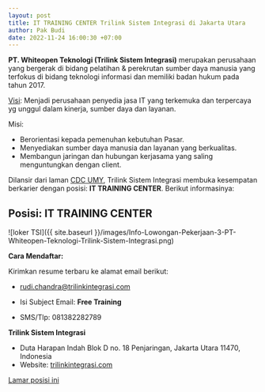 ```yaml
---
layout: post
title: IT TRAINING CENTER Trilink Sistem Integrasi di Jakarta Utara
author: Pak Budi
date: 2022-11-24 16:00:30 +07:00
---
```


**PT. Whiteopen Teknologi (Trilink Sistem Integrasi)** merupakan perusahaan yang bergerak di bidang pelatihan & perekrutan sumber daya manusia yang terfokus di bidang teknologi informasi dan memiliki badan hukum pada tahun 2017.

[Visi](https://trilinkintegrasi.com/): Menjadi perusahaan penyedia jasa IT yang terkemuka dan terpercaya yg unggul dalam kinerja, sumber daya dan layanan.

Misi:
* Berorientasi kepada pemenuhan kebutuhan Pasar.
* Menyediakan sumber daya manusia dan layanan yang berkualitas.
* Membangun jaringan dan hubungan kerjasama yang saling menguntungkan dengan client.

Dilansir dari laman [CDC UMY](https://karir.umy.ac.id/info-lowongan-pekerjaan-pt-whiteopen-teknologi-trilink-sistem-integrasi/), Trilink Sistem Integrasi membuka kesempatan berkarier dengan posisi: **IT TRAINING CENTER**. Berikut informasinya:

## Posisi: IT TRAINING CENTER ##

![loker TSI]({{ site.baseurl }}/images/Info-Lowongan-Pekerjaan-3-PT-Whiteopen-Teknologi-Trilink-Sistem-Integrasi.png)

**Cara Mendaftar:**

Kirimkan resume terbaru ke alamat email berikut:
* [rudi.chandra@trilinkintegrasi.com](mailto:rudi.chandra@trilinkintegrasi.com)
* Isi Subject Email: **Free Training**

* SMS/Tlp: 081382282789

**Trilink Sistem Integrasi**
* Duta Harapan Indah Blok D no. 18 Penjaringan, Jakarta Utara 11470, Indonesia
* Website: [trilinkintegrasi.com](https://trilinkintegrasi.com)

<div class="apply"><a href="mailto:rudi.chandra@trilinkintegrasi.com">Lamar posisi ini</a></div>
